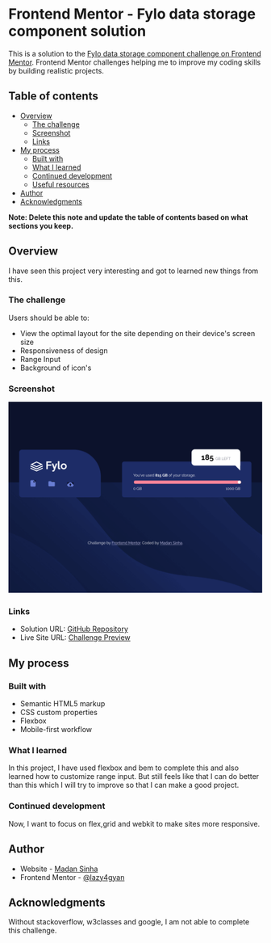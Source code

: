 # Frontend Mentor - Fylo data storage component solution

This is a solution to the [Fylo data storage component challenge on Frontend Mentor](https://www.frontendmentor.io/challenges/fylo-data-storage-component-1dZPRbV5n). Frontend Mentor challenges helping me to improve my coding skills by building realistic projects. 

## Table of contents

- [Overview](#overview)
  - [The challenge](#the-challenge)
  - [Screenshot](#screenshot)
  - [Links](#links)
- [My process](#my-process)
  - [Built with](#built-with)
  - [What I learned](#what-i-learned)
  - [Continued development](#continued-development)
  - [Useful resources](#useful-resources)
- [Author](#author)
- [Acknowledgments](#acknowledgments)

**Note: Delete this note and update the table of contents based on what sections you keep.**

## Overview

I have seen this project very interesting and got to learned new things from this. 

### The challenge

Users should be able to:

- View the optimal layout for the site depending on their device's screen size
- Responsiveness of design
- Range Input
- Background of icon's

### Screenshot

![Screenshot](./images/screenshot.png)

### Links

- Solution URL: [GitHub Repository](hhttps://github.com/lazy4gyan/Frontend-fylo_data_storage)
- Live Site URL: [Challenge Preview](https://your-live-site-url.com)

## My process


### Built with

- Semantic HTML5 markup
- CSS custom properties
- Flexbox
- Mobile-first workflow

### What I learned

In this project, I have used flexbox and bem to complete this and also learned how to customize range input. But still feels like that I can do better than this which I will try to improve so that I can make a good project.

### Continued development

Now, I want to focus on flex,grid and webkit to make sites more responsive.

## Author

- Website - [Madan Sinha](https://codepen.io/MadanSinha/full/KKgERKR)
- Frontend Mentor - [@lazy4gyan](https://www.frontendmentor.io/profile/lazy4gyan)

## Acknowledgments

Without stackoverflow, w3classes and google, I am not able to complete this challenge.

